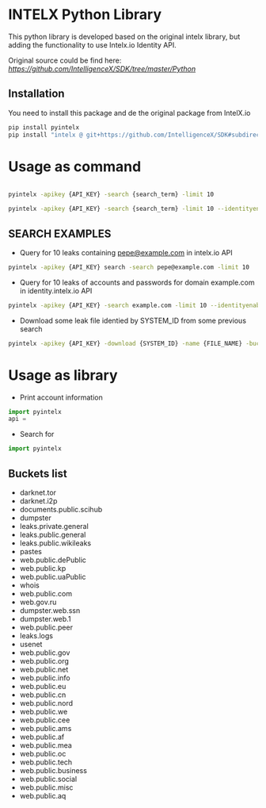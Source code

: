 INTELX Python Library   
========================

This python library is developed based on the original intelx library, but adding the functionality to use Intelx.io Identity API.

Original source could be find here: *https://github.com/IntelligenceX/SDK/tree/master/Python*

Installation
------------

You need to install this package and de the original package from IntelX.io

```bash
pip install pyintelx
pip install "intelx @ git+https://github.com/IntelligenceX/SDK#subdirectory=Python"
```

Usage as command
================

```bash 

pyintelx -apikey {API_KEY} -search {search_term} -limit 10 

pyintelx -apikey {API_KEY} -search {search_term} -limit 10 --identityenabled

```

SEARCH EXAMPLES
---------------

* Query for 10 leaks containing pepe@example.com in intelx.io API

```bash
pyintelx -apikey {API_KEY} search -search pepe@example.com -limit 10
```

* Query for 10 leaks of accounts and passwords for domain example.com in identity.intelx.io API

```bash
pyintelx -apikey {API_KEY} -search example.com -limit 10 --identityenabled
```
* Download some leak file identied by SYSTEM_ID from some previous search

```bash
pyintelx -apikey {API_KEY} -download {SYSTEM_ID} -name {FILE_NAME} -bucket {BUCKET_NAME}
```


Usage as library
================

* Print account information

```python
import pyintelx
api = 

```

* Search for 

```python
import pyintelx
```

## Buckets list
- darknet.tor
- darknet.i2p
- documents.public.scihub
- dumpster
- leaks.private.general
- leaks.public.general
- leaks.public.wikileaks
- pastes
- web.public.dePublic
- web.public.kp
- web.public.uaPublic
- whois 
- web.public.com
- web.gov.ru
- dumpster.web.ssn
- dumpster.web.1
- web.public.peer
- leaks.logs
- usenet
- web.public.gov
- web.public.org
- web.public.net
- web.public.info
- web.public.eu
- web.public.cn
- web.public.nord
- web.public.we
- web.public.cee
- web.public.ams
- web.public.af
- web.public.mea
- web.public.oc
- web.public.tech
- web.public.business
- web.public.social
- web.public.misc
- web.public.aq
